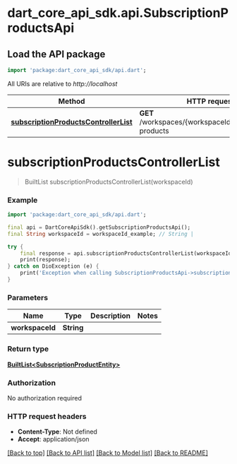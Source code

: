 # dart_core_api_sdk.api.SubscriptionProductsApi

## Load the API package
```dart
import 'package:dart_core_api_sdk/api.dart';
```

All URIs are relative to *http://localhost*

Method | HTTP request | Description
------------- | ------------- | -------------
[**subscriptionProductsControllerList**](SubscriptionProductsApi.md#subscriptionproductscontrollerlist) | **GET** /workspaces/{workspaceId}/subscription-products | 


# **subscriptionProductsControllerList**
> BuiltList<SubscriptionProductEntity> subscriptionProductsControllerList(workspaceId)



### Example
```dart
import 'package:dart_core_api_sdk/api.dart';

final api = DartCoreApiSdk().getSubscriptionProductsApi();
final String workspaceId = workspaceId_example; // String | 

try {
    final response = api.subscriptionProductsControllerList(workspaceId);
    print(response);
} catch on DioException (e) {
    print('Exception when calling SubscriptionProductsApi->subscriptionProductsControllerList: $e\n');
}
```

### Parameters

Name | Type | Description  | Notes
------------- | ------------- | ------------- | -------------
 **workspaceId** | **String**|  | 

### Return type

[**BuiltList&lt;SubscriptionProductEntity&gt;**](SubscriptionProductEntity.md)

### Authorization

No authorization required

### HTTP request headers

 - **Content-Type**: Not defined
 - **Accept**: application/json

[[Back to top]](#) [[Back to API list]](../README.md#documentation-for-api-endpoints) [[Back to Model list]](../README.md#documentation-for-models) [[Back to README]](../README.md)

